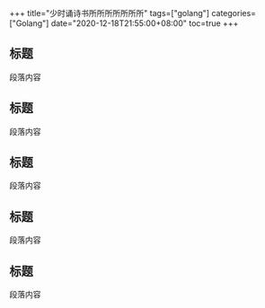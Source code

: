 +++
title="少时诵诗书所所所所所所所"
tags=["golang"]
categories=["Golang"]
date="2020-12-18T21:55:00+08:00"
toc=true
+++

## 标题

段落内容

## 标题

段落内容

## 标题

段落内容

## 标题

段落内容

## 标题

段落内容
